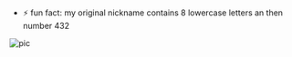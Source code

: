 - ⚡️ fun fact: my original nickname contains 8 lowercase letters an then number 432

![pic](https://s.gravatar.com/avatar/0f6989e3f07364b38a89b96b6c856950?s=256)
